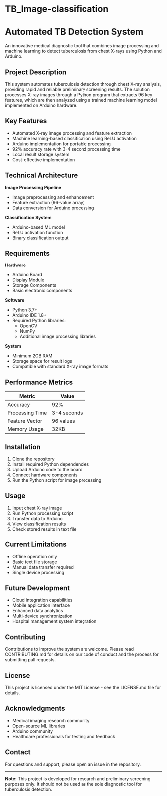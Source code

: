 # TB_Image-classification
# Automated TB Detection System

An innovative medical diagnostic tool that combines image processing and machine learning to detect tuberculosis from chest X-rays using Python and Arduino.

## Project Description

This system automates tuberculosis detection through chest X-ray analysis, providing rapid and reliable preliminary screening results. The solution processes X-ray images through a Python program that extracts 96 key features, which are then analyzed using a trained machine learning model implemented on Arduino hardware.

## Key Features

- Automated X-ray image processing and feature extraction
- Machine learning-based classification using ReLU activation
- Arduino implementation for portable processing
- 92% accuracy rate with 3-4 second processing time
- Local result storage system
- Cost-effective implementation

## Technical Architecture

**Image Processing Pipeline**
- Image preprocessing and enhancement
- Feature extraction (96-value array)
- Data conversion for Arduino processing

**Classification System**
- Arduino-based ML model
- ReLU activation function
- Binary classification output

## Requirements

**Hardware**
- Arduino Board
- Display Module
- Storage Components
- Basic electronic components

**Software**
- Python 3.7+
- Arduino IDE 1.8+
- Required Python libraries:
  - OpenCV
  - NumPy
  - Additional image processing libraries

**System**
- Minimum 2GB RAM
- Storage space for result logs
- Compatible with standard X-ray image formats

## Performance Metrics

| Metric | Value |
|--------|--------|
| Accuracy | 92% |
| Processing Time | 3-4 seconds |
| Feature Vector | 96 values |
| Memory Usage | 32KB |

## Installation

1. Clone the repository
2. Install required Python dependencies
3. Upload Arduino code to the board
4. Connect hardware components
5. Run the Python script for image processing

## Usage

1. Input chest X-ray image
2. Run Python processing script
3. Transfer data to Arduino
4. View classification results
5. Check stored results in text file

## Current Limitations

- Offline operation only
- Basic text file storage
- Manual data transfer required
- Single device processing

## Future Development

- Cloud integration capabilities
- Mobile application interface
- Enhanced data analytics
- Multi-device synchronization
- Hospital management system integration

## Contributing

Contributions to improve the system are welcome. Please read CONTRIBUTING.md for details on our code of conduct and the process for submitting pull requests.

## License

This project is licensed under the MIT License - see the LICENSE.md file for details.

## Acknowledgments

- Medical imaging research community
- Open-source ML libraries
- Arduino community
- Healthcare professionals for testing and feedback

## Contact

For questions and support, please open an issue in the repository.

---
**Note:** This project is developed for research and preliminary screening purposes only. It should not be used as the sole diagnostic tool for tuberculosis detection.

